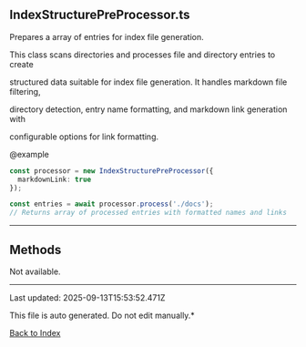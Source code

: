## IndexStructurePreProcessor.ts





 Prepares a array of entries for index file generation.



 This class scans directories and processes file and directory entries to create

 structured data suitable for index file generation. It handles markdown file filtering,

 directory detection, entry name formatting, and markdown link generation with

 configurable options for link formatting.



 @example

 ```typescript
 const processor = new IndexStructurePreProcessor({
   markdownLink: true
 });

 const entries = await processor.process('./docs');
 // Returns array of processed entries with formatted names and links
 ```
 



---



## Methods



Not available.



---



Last updated: 2025-09-13T15:53:52.471Z



This file is auto generated. Do not edit manually.*



[Back to Index](./index.md)